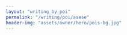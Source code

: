 ```yaml
---
layout: "writing_by_poi"
permalink: "/writing/poi/asese"
header-img: "assets/owner/hero/pois-bg.jpg"
---
```

